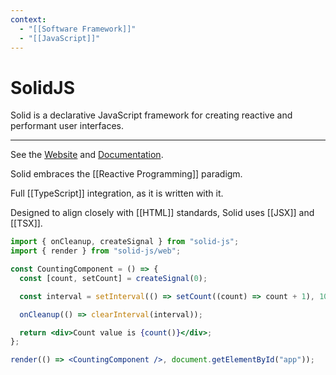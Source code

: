 ```yaml
---
context:
  - "[[Software Framework]]"
  - "[[JavaScript]]"
---
```


# SolidJS

Solid is a declarative JavaScript framework for creating reactive and performant user interfaces.

---

See the [Website](https://www.solidjs.com) and [Documentation](https://docs.solidjs.com).

Solid embraces the [[Reactive Programming]] paradigm.

Full [[TypeScript]] integration, as it is written with it.

Designed to align closely with [[HTML]] standards, Solid uses [[JSX]] and [[TSX]].

```jsx
import { onCleanup, createSignal } from "solid-js";
import { render } from "solid-js/web";

const CountingComponent = () => {
  const [count, setCount] = createSignal(0);

  const interval = setInterval(() => setCount((count) => count + 1), 1000);

  onCleanup(() => clearInterval(interval));

  return <div>Count value is {count()}</div>;
};

render(() => <CountingComponent />, document.getElementById("app"));
```


